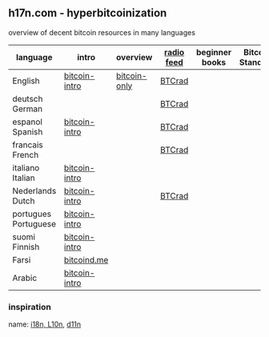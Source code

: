 ## h17n.com - hyperbitcoinization

overview of decent bitcoin resources in many languages

| language | intro | overview | [radio feed](https://btcrad.io/) | beginner books | Bitcoin Standard | beginner podcast | twitter feeds |
|----------|-------|--------------------|--------------------------------- | -------------- | ---------------- | --------------------- | ------------------ |
| English  | [bitcoin-intro](https://bitcoin-intro.com/) | [bitcoin-only](https://bitcoin-only.com/) | [BTCrad](https://btcrad.io/en/)     |                |                  |                       |                    |
| deutsch German  |          |   | [BTCrad](https://btcrad.io/de/)
| espanol Spanish | [bitcoin-intro](https://bitcoin-intro.com/es/)  |   | [BTCrad](https://btcrad.io/es/)
| francais French |                                                 |   | [BTCrad](https://btcrad.io/fr/)
| italiano Italian | [bitcoin-intro](https://bitcoin-intro.com/it/) |
| Nederlands Dutch | [bitcoin-intro](https://bitcoin-intro.com/nl/) |   | [BTCrad](https://btcrad.io/nl/)
| portugues Portuguese | [bitcoin-intro](bitcoin-intro) |
| suomi Finnish | [bitcoin-intro](https://bitcoin-intro.com/fi/) |
| Farsi  | [bitcoind.me](https://bitcoind.me/) |
| Arabic | [bitcoin-intro](https://bitcoin-intro.com/ar/) | 


### inspiration

name: [i18n, L10n](https://en.wikipedia.org/wiki/Internationalization_and_localization#Naming), [d11n](https://twitter.com/DennisReimann)





